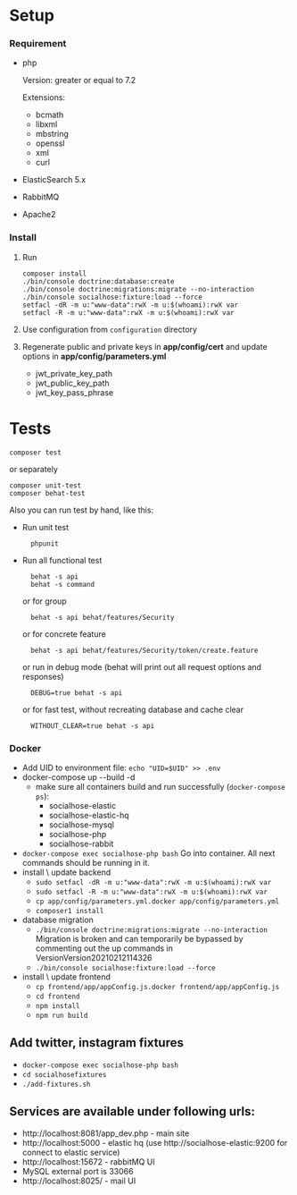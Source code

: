 # Setup

### Requirement

- php

  Version: greater or equal to 7.2

  Extensions:

  - bcmath
  - libxml
  - mbstring
  - openssl
  - xml
  - curl

- ElasticSearch 5.x
- RabbitMQ
- Apache2

### Install

1.  Run

        composer install
        ./bin/console doctrine:database:create
        ./bin/console doctrine:migrations:migrate --no-interaction
        ./bin/console socialhose:fixture:load --force
        setfacl -dR -m u:"www-data":rwX -m u:$(whoami):rwX var
        setfacl -R -m u:"www-data":rwX -m u:$(whoami):rwX var

2.  Use configuration from `configuration` directory

3.  Regenerate public and private keys in **app/config/cert** and update options in **app/config/parameters.yml**
    - jwt_private_key_path
    - jwt_public_key_path
    - jwt_key_pass_phrase

# Tests

    composer test

or separately

    composer unit-test
    composer behat-test

Also you can run test by hand, like this:

- Run unit test

        phpunit

- Run all functional test

        behat -s api
        behat -s command

  or for group

        behat -s api behat/features/Security

  or for concrete feature

        behat -s api behat/features/Security/token/create.feature

  or run in debug mode (behat will print out all request options and responses)

        DEBUG=true behat -s api

  or for fast test, without recreating database and cache clear

        WITHOUT_CLEAR=true behat -s api

### Docker

- Add UID to environment file: `echo "UID=$UID" >> .env`
- docker-compose up --build -d
  - make sure all containers build and run successfully (`docker-compose ps`):
    - socialhose-elastic
    - socialhose-elastic-hq
    - socialhose-mysql
    - socialhose-php
    - socialhose-rabbit
- `docker-compose exec socialhose-php bash`
  Go into container. All next commands should be running in it.
- install \ update backend
  - `sudo setfacl -dR -m u:"www-data":rwX -m u:$(whoami):rwX var`
  - `sudo setfacl -R -m u:"www-data":rwX -m u:$(whoami):rwX var`
  - `cp app/config/parameters.yml.docker app/config/parameters.yml`
  - `composer1 install`
- database migration
  - `./bin/console doctrine:migrations:migrate --no-interaction`
  Migration is broken and can temporarily be bypassed by commenting out the up commands in VersionVersion20210212114326
  - `./bin/console socialhose:fixture:load --force`
- install \ update frontend
  - `cp frontend/app/appConfig.js.docker frontend/app/appConfig.js`
  - `cd frontend`
  - `npm install`
  - `npm run build`

## Add twitter, instagram fixtures

- `docker-compose exec socialhose-php bash`
- `cd socialhosefixtures`
- `./add-fixtures.sh`

## Services are available under following urls:

- http://localhost:8081/app_dev.php - main site
- http://localhost:5000 - elastic hq (use http://socialhose-elastic:9200 for connect to elastic service)
- http://localhost:15672 - rabbitMQ UI
- MySQL external port is 33066
- http://localhost:8025/ - mail UI
